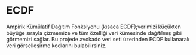 # ECDF

Ampirik Kümülatif Dağıtım Fonksiyonu (kısaca ECDF);verimizi küçükten büyüğe sırayla çizmemize ve tüm özelliği veri kümesinde dağıtılmış gibi görmemizi sağlar.
Bu projede avokado veri seti üzerinden ECDF kullanarak veri görselleşirme kodlarını bulabilirsiniz.
